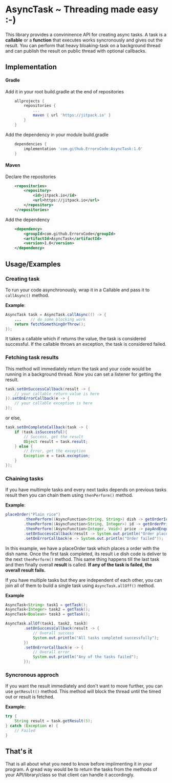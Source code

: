 
# AsyncTask ~ Threading made easy :-)

This library provides a convininence API for creating async tasks. A task is
a **callable** or a **function** that executes works syncronously and gives out
the result. You can perform that heavy bloaking-task on a background thread and can
publish the result on public thread with optional callbacks.





## Implementation

#### Gradle

Add it in your root build.gradle at the end of repositories
```groovy
	allprojects {
		repositories {
			...
			maven { url 'https://jitpack.io' }
		}
	}
```
Add the dependency in your module build.gradle
```groovy
	dependencies {
	    implementation 'com.github.ErrorxCode:AsyncTask:1.0'
	}
```
#### Maven
Declare the repositories
```xml
	<repositories>
		<repository>
		    <id>jitpack.io</id>
		    <url>https://jitpack.io</url>
		</repository>
	</repositories>
```
Add the dependency
```xml
	<dependency>
	    <groupId>com.github.ErrorxCode</groupId>
	    <artifactId>AsyncTask</artifactId>
	    <version>1.0</version>
	</dependency>
```

## Usage/Examples
### Creating task
To run your code asynchronously, wrap it in a Callable and pass it to `callAsync()` method.

**Example**:
```java
AsyncTask task = AsyncTask.callAsync(() -> {
    ...    // do some blocking work
    return fetchSomethingOrThrow();
});
```

It takes a callable which if returns the value, the task is considered successful. If the callable throws an exception, the task is considered failed.

### Fetching task results
This method will immediately return the task and your code would be running in a background thread. Now you can set a listener for getting the result.
```java
task.setOnSuccessCallback(result -> {
    // your callable return value is here
}).setOnErrorCallback(e -> {
    // your callable exception is here
});
```
or else,
```java
task.setOnCompleteCallback(task -> {
    if (task.isSuccessful){
        // Success, get the result
        Object result = task.result;
    } else {
        // Error, get the exception
        Exception e = task.exception;
    }
});
```

### Chaining tasks
If you have multimple tasks and every next tasks depends on previous tasks
result then you can chain them using `thenPerform()` method.

**Example**:
```java
placeOrder("Plain rice")
        .thenPerform((AsyncFunction<String, String>) dish -> getOrderId(dish))
        .thenPerform((AsyncFunction<String, Integer>) id -> getOrderPrice(id))
        .thenPerform((AsyncFunction<Integer, Void>) price -> payAndEnque(price))
        .setOnSuccessCallback(result -> System.out.println("Order placed successfully"))
        .setOnErrorCallback(e -> System.out.println("Order failed"));
```
In this example, we have a placeOrder task which places a order with the dish name. Once 
the first task completed, its result i.e dish code is deliver to the next `thenPerform()`
method. This same thing happens till the last task and then finally overall **result** is
called. **If any of the task is failed, the overall result fails.** 

If you have multiple tasks but they are independent of each other, you can join
all of them to build a single task using `AsyncTask.allOff()` method.

**Example**
```java
AsyncTask<String> task1 = getTask();
AsyncTask<Integer> task2 = getTask();
AsyncTask<Boolean> task3 = getTask();

AsyncTask.allOf(task1, task2, task3)
        .setOnSuccessCallback(result -> {
            // Overall success
            System.out.println("All tasks completed successfully");
        })
        .setOnErrorCallback(e -> {
            // Overall error
            System.out.println("Any of the tasks failed");
        });
```

### Syncronous approch
If you want the result immediately and don't want to move further, you can use
`getResult()` method. This method will block the thread until the timed out or
result is fetched.

**Example:**
```java
try {
    String result = task.getResult(5);
} catch (Exception e) {
    // Failed
}
```

## That's it
That is all about what you need to know before implimenting it in your program.
A gread way would be to return the tasks from the methods of your API/library/class
so that client can handle it accordingly.


